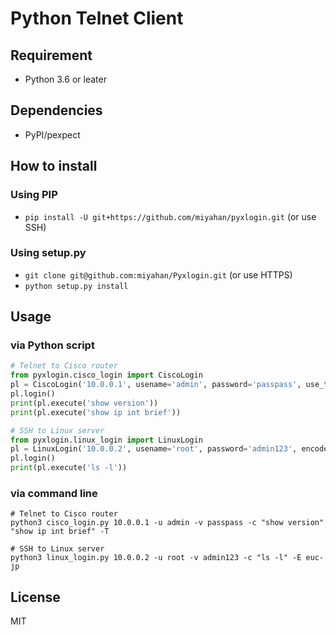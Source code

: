 Python Telnet Client
===

## Requirement

- Python 3.6 or leater


## Dependencies

- PyPI/pexpect


## How to install

### Using PIP

* `pip install -U git+https://github.com/miyahan/pyxlogin.git` (or use SSH)

### Using setup.py

* `git clone git@github.com:miyahan/Pyxlogin.git` (or use HTTPS)
* `python setup.py install`


## Usage

### via Python script

```python
# Telnet to Cisco router
from pyxlogin.cisco_login import CiscoLogin
pl = CiscoLogin('10.0.0.1', usename='admin', password='passpass', use_telnet=Tue)
pl.login()
print(pl.execute('show version'))
print(pl.execute('show ip int brief'))
```

```python
# SSH to Linux server
from pyxlogin.linux_login import LinuxLogin
pl = LinuxLogin('10.0.0.2', usename='root', password='admin123', encode='euc-jp')
pl.login()
print(pl.execute('ls -l'))
```

### via command line

```shell
# Telnet to Cisco router
python3 cisco_login.py 10.0.0.1 -u admin -v passpass -c "show version" "show ip int brief" -T
```

```shell
# SSH to Linux server
python3 linux_login.py 10.0.0.2 -u root -v admin123 -c "ls -l" -E euc-jp
```


## License

MIT
